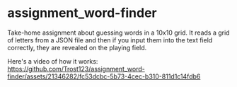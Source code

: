 # assignment_word-finder
Take-home assignment about guessing words in a 10x10 grid.
It reads a grid of letters from a JSON file and then if you input them into the text field correctly, they are revealed on the playing field.

Here's a video of how it works:
https://github.com/Trost123/assignment_word-finder/assets/21346282/fc53dcbc-5b73-4cec-b310-811d1c14fdb6
